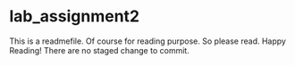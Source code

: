 # lab_assignment2
This is a readmefile. Of course for reading purpose. So please read. Happy Reading!
There are no staged change to commit.